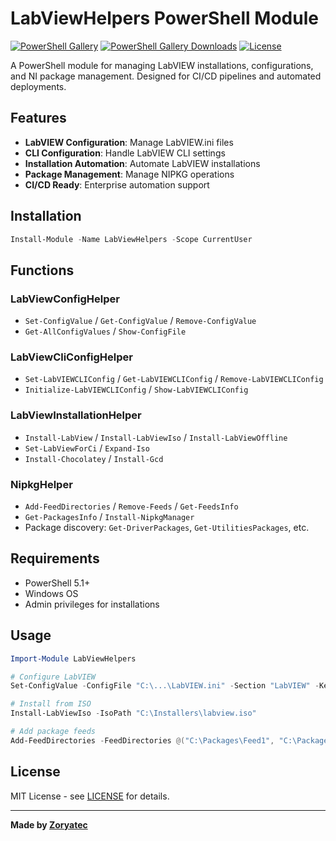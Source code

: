 # LabViewHelpers PowerShell Module

[![PowerShell Gallery](https://img.shields.io/powershellgallery/v/LabViewHelpers)](https://www.powershellgallery.com/packages/LabViewHelpers)
[![PowerShell Gallery Downloads](https://img.shields.io/powershellgallery/dt/LabViewHelpers)](https://www.powershellgallery.com/packages/LabViewHelpers)
[![License](https://img.shields.io/github/license/zoryatec/labview-helpers)](LICENSE)

A PowerShell module for managing LabVIEW installations, configurations, and NI package management. Designed for CI/CD pipelines and automated deployments.

## Features

- **LabVIEW Configuration**: Manage LabVIEW.ini files
- **CLI Configuration**: Handle LabVIEW CLI settings
- **Installation Automation**: Automate LabVIEW installations
- **Package Management**: Manage NIPKG operations
- **CI/CD Ready**: Enterprise automation support

## Installation

```powershell
Install-Module -Name LabViewHelpers -Scope CurrentUser
```

## Functions

### LabViewConfigHelper

- `Set-ConfigValue` / `Get-ConfigValue` / `Remove-ConfigValue`
- `Get-AllConfigValues` / `Show-ConfigFile`

### LabViewCliConfigHelper

- `Set-LabVIEWCLIConfig` / `Get-LabVIEWCLIConfig` / `Remove-LabVIEWCLIConfig`
- `Initialize-LabVIEWCLIConfig` / `Show-LabVIEWCLIConfig`

### LabViewInstallationHelper

- `Install-LabView` / `Install-LabViewIso` / `Install-LabViewOffline`
- `Set-LabViewForCi` / `Expand-Iso`
- `Install-Chocolatey` / `Install-Gcd`

### NipkgHelper

- `Add-FeedDirectories` / `Remove-Feeds` / `Get-FeedsInfo`
- `Get-PackagesInfo` / `Install-NipkgManager`
- Package discovery: `Get-DriverPackages`, `Get-UtilitiesPackages`, etc.

## Requirements

- PowerShell 5.1+
- Windows OS
- Admin privileges for installations

## Usage

```powershell
Import-Module LabViewHelpers

# Configure LabVIEW
Set-ConfigValue -ConfigFile "C:\...\LabVIEW.ini" -Section "LabVIEW" -Key "server.tcp.enabled" -Value "true"

# Install from ISO
Install-LabViewIso -IsoPath "C:\Installers\labview.iso"

# Add package feeds
Add-FeedDirectories -FeedDirectories @("C:\Packages\Feed1", "C:\Packages\Feed2")
```

## License

MIT License - see [LICENSE](LICENSE) for details.

---

**Made by [Zoryatec](https://github.com/zoryatec)**
